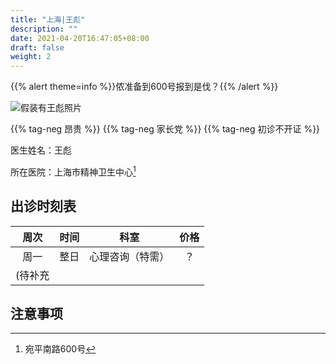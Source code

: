 ```yaml
---
title: "上海|王彪"
description: ""
date: 2021-04-20T16:47:05+08:00
draft: false
weight: 2
---
```


{{% alert theme=info %}}侬准备到600号报到是伐？{{% /alert %}}

![假装有王彪照片](images/doctor/wang-biao.jpg)

{{% tag-neg 昂贵 %}} {{% tag-neg 家长党 %}} {{% tag-neg 初诊不开证 %}}


医生姓名：王彪

所在医院：上海市精神卫生中心[^1]


## 出诊时刻表

| 周次 | 时间 | 科室 | 价格 |
| :---: | :---: | :---: | :---: |
| 周一 | 整日 | 心理咨询（特需） | ？ |
| (待补充| | |

## 注意事项


[^1]:宛平南路600号
